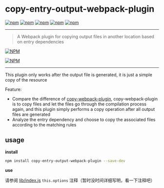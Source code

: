 # copy-entry-output-webpack-plugin

[![npm](https://img.shields.io/npm/v/copy-entry-output-webpack-plugin.svg)](https://www.npmjs.com/package/copy-entry-output-webpack-plugin)
[![npm](https://img.shields.io/node/v/copy-entry-output-webpack-plugin.svg)](https://www.npmjs.com/package/copy-entry-output-webpack-plugin)
[![npm](https://img.shields.io/npm/dt/copy-entry-output-webpack-plugin.svg)](https://www.npmjs.com/package/copy-entry-output-webpack-plugin)
[![npm](https://img.shields.io/npm/dm/copy-entry-output-webpack-plugin.svg)](https://www.npmjs.com/package/copy-entry-output-webpack-plugin)
[![npm](https://img.shields.io/github/stars/maxming2333/copy-entry-output-webpack-plugin.svg?style=social&label=Star)](https://github.com/maxming2333/copy-entry-output-webpack-plugin) 

-----

> A Webpack plugin for copying output files in another location based on entry dependencies

[![NPM](https://nodei.co/npm-dl/copy-entry-output-webpack-plugin.png)](https://nodei.co/npm/copy-entry-output-webpack-plugin/)

[![NPM](https://nodei.co/npm/copy-entry-output-webpack-plugin.png?downloads=true&downloadRank=true&stars=true)](https://nodei.co/npm/copy-entry-output-webpack-plugin/)

-----

This plugin only works after the output file is generated, it is just a simple copy of the resource

Feature:

- Compare the difference of [copy-webpack-plugin](https://github.com/webpack-contrib/copy-webpack-plugin), copy-webpack-plugin is to copy files and let the files go through the compilation process again, and this plugin simply performs a copy operation after all output files are generated
- Analyze the entry dependency and choose to copy the associated files according to the matching rules

## usage


**install**

```bash
npm install copy-entry-output-webpack-plugin --save-dev
```

**use**

请参阅 [lib/index.js](lib/index.js) `this.options` 注释（暂时没时间详细写明，看一下注释吧）
